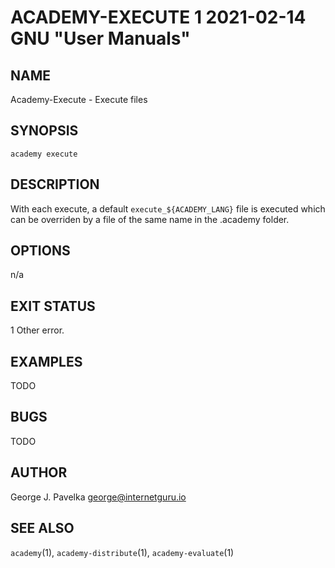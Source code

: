 # ACADEMY-EXECUTE 1 2021-02-14 GNU "User Manuals"

## NAME

Academy-Execute - Execute files

## SYNOPSIS

`academy execute`

## DESCRIPTION

With each execute, a default `execute_${ACADEMY_LANG}` file is executed which can be overriden by a file of the same name in the .academy folder.

## OPTIONS

n/a

## EXIT STATUS

1      Other error.

## EXAMPLES

TODO

## BUGS

TODO

## AUTHOR

George J. Pavelka <george@internetguru.io>

## SEE ALSO

`academy`(1), `academy-distribute`(1), `academy-evaluate`(1)
